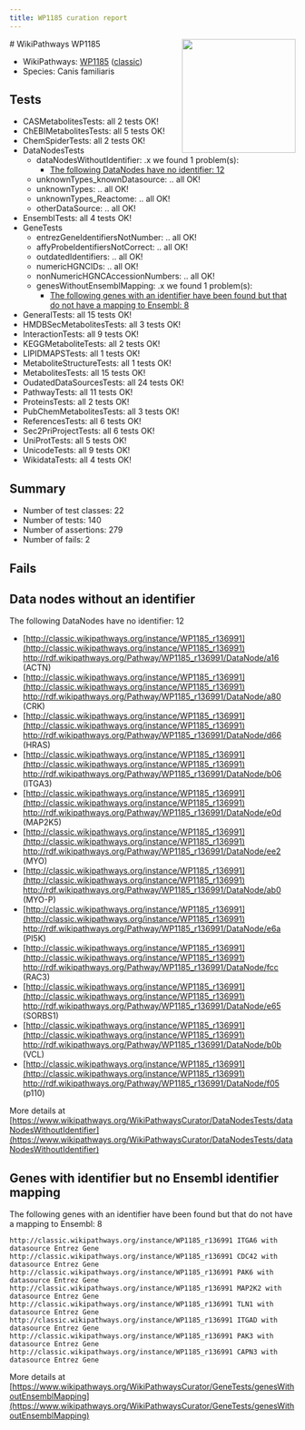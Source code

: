 ```yaml
---
title: WP1185 curation report
---
```


<img style="float: right; width: 200px" src="https://upload.wikimedia.org/wikipedia/commons/thumb/8/83/Wplogo_with_text_500.png/640px-Wplogo_with_text_500.png" />
# WikiPathways WP1185

* WikiPathways: [WP1185](https://wikipathways.org/pathways/WP1185) ([classic](https://classic.wikipathways.org/instance/WP1185))
* Species: Canis familiaris
## Tests
* CASMetabolitesTests: all 2 tests OK!
* ChEBIMetabolitesTests: all 5 tests OK!
* ChemSpiderTests: all 2 tests OK!
* DataNodesTests
    * dataNodesWithoutIdentifier: .x we found 1 problem(s):
        * [The following DataNodes have no identifier: 12](#8792c492)
    * unknownTypes_knownDatasource: .. all OK!
    * unknownTypes: .. all OK!
    * unknownTypes_Reactome: .. all OK!
    * otherDataSource: .. all OK!
* EnsemblTests: all 4 tests OK!
* GeneTests
    * entrezGeneIdentifiersNotNumber: .. all OK!
    * affyProbeIdentifiersNotCorrect: .. all OK!
    * outdatedIdentifiers: .. all OK!
    * numericHGNCIDs: .. all OK!
    * nonNumericHGNCAccessionNumbers: .. all OK!
    * genesWithoutEnsemblMapping: .x we found 1 problem(s):
        * [The following genes with an identifier have been found but that do not have a mapping to Ensembl: 8](#40286d8a)
* GeneralTests: all 15 tests OK!
* HMDBSecMetabolitesTests: all 3 tests OK!
* InteractionTests: all 9 tests OK!
* KEGGMetaboliteTests: all 2 tests OK!
* LIPIDMAPSTests: all 1 tests OK!
* MetaboliteStructureTests: all 1 tests OK!
* MetabolitesTests: all 15 tests OK!
* OudatedDataSourcesTests: all 24 tests OK!
* PathwayTests: all 11 tests OK!
* ProteinsTests: all 2 tests OK!
* PubChemMetabolitesTests: all 3 tests OK!
* ReferencesTests: all 6 tests OK!
* Sec2PriProjectTests: all 6 tests OK!
* UniProtTests: all 5 tests OK!
* UnicodeTests: all 9 tests OK!
* WikidataTests: all 4 tests OK!


## Summary

* Number of test classes: 22
* Number of tests: 140
* Number of assertions: 279
* Number of fails: 2

## Fails

<a name="8792c492" />

## Data nodes without an identifier

The following DataNodes have no identifier: 12

* [http://classic.wikipathways.org/instance/WP1185_r136991](http://classic.wikipathways.org/instance/WP1185_r136991) http://rdf.wikipathways.org/Pathway/WP1185_r136991/DataNode/a16 (ACTN)
* [http://classic.wikipathways.org/instance/WP1185_r136991](http://classic.wikipathways.org/instance/WP1185_r136991) http://rdf.wikipathways.org/Pathway/WP1185_r136991/DataNode/a80 (CRK)
* [http://classic.wikipathways.org/instance/WP1185_r136991](http://classic.wikipathways.org/instance/WP1185_r136991) http://rdf.wikipathways.org/Pathway/WP1185_r136991/DataNode/d66 (HRAS)
* [http://classic.wikipathways.org/instance/WP1185_r136991](http://classic.wikipathways.org/instance/WP1185_r136991) http://rdf.wikipathways.org/Pathway/WP1185_r136991/DataNode/b06 (ITGA3)
* [http://classic.wikipathways.org/instance/WP1185_r136991](http://classic.wikipathways.org/instance/WP1185_r136991) http://rdf.wikipathways.org/Pathway/WP1185_r136991/DataNode/e0d (MAP2K5)
* [http://classic.wikipathways.org/instance/WP1185_r136991](http://classic.wikipathways.org/instance/WP1185_r136991) http://rdf.wikipathways.org/Pathway/WP1185_r136991/DataNode/ee2 (MYO)
* [http://classic.wikipathways.org/instance/WP1185_r136991](http://classic.wikipathways.org/instance/WP1185_r136991) http://rdf.wikipathways.org/Pathway/WP1185_r136991/DataNode/ab0 (MYO-P)
* [http://classic.wikipathways.org/instance/WP1185_r136991](http://classic.wikipathways.org/instance/WP1185_r136991) http://rdf.wikipathways.org/Pathway/WP1185_r136991/DataNode/e6a (PI5K)
* [http://classic.wikipathways.org/instance/WP1185_r136991](http://classic.wikipathways.org/instance/WP1185_r136991) http://rdf.wikipathways.org/Pathway/WP1185_r136991/DataNode/fcc (RAC3)
* [http://classic.wikipathways.org/instance/WP1185_r136991](http://classic.wikipathways.org/instance/WP1185_r136991) http://rdf.wikipathways.org/Pathway/WP1185_r136991/DataNode/e65 (SORBS1)
* [http://classic.wikipathways.org/instance/WP1185_r136991](http://classic.wikipathways.org/instance/WP1185_r136991) http://rdf.wikipathways.org/Pathway/WP1185_r136991/DataNode/b0b (VCL)
* [http://classic.wikipathways.org/instance/WP1185_r136991](http://classic.wikipathways.org/instance/WP1185_r136991) http://rdf.wikipathways.org/Pathway/WP1185_r136991/DataNode/f05 (p110)


More details at [https://www.wikipathways.org/WikiPathwaysCurator/DataNodesTests/dataNodesWithoutIdentifier](https://www.wikipathways.org/WikiPathwaysCurator/DataNodesTests/dataNodesWithoutIdentifier)

<a name="40286d8a" />

## Genes with identifier but no Ensembl identifier mapping

The following genes with an identifier have been found but that do not have a mapping to Ensembl: 8
```
http://classic.wikipathways.org/instance/WP1185_r136991 ITGA6 with datasource Entrez Gene
http://classic.wikipathways.org/instance/WP1185_r136991 CDC42 with datasource Entrez Gene
http://classic.wikipathways.org/instance/WP1185_r136991 PAK6 with datasource Entrez Gene
http://classic.wikipathways.org/instance/WP1185_r136991 MAP2K2 with datasource Entrez Gene
http://classic.wikipathways.org/instance/WP1185_r136991 TLN1 with datasource Entrez Gene
http://classic.wikipathways.org/instance/WP1185_r136991 ITGAD with datasource Entrez Gene
http://classic.wikipathways.org/instance/WP1185_r136991 PAK3 with datasource Entrez Gene
http://classic.wikipathways.org/instance/WP1185_r136991 CAPN3 with datasource Entrez Gene
```

More details at [https://www.wikipathways.org/WikiPathwaysCurator/GeneTests/genesWithoutEnsemblMapping](https://www.wikipathways.org/WikiPathwaysCurator/GeneTests/genesWithoutEnsemblMapping)

